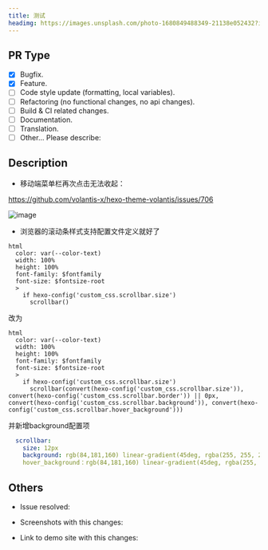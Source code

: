 ```yaml
---
title: 测试
headimg: https://images.unsplash.com/photo-1680849488349-21138e052432?ixlib=rb-4.0.3&ixid=MnwxMjA3fDB8MHxwaG90by1wYWdlfHx8fGVufDB8fHx8&auto=format&fit=crop&w=2670&q=80
---
```


## PR Type

<!-- Change [ ] to [x] to select (将 [ ] 换成 [x] 来选择) -->
<!-- What kind of change does this PR introduce? -->
<!-- PR带来了什么样的变化？ -->

- [x] Bugfix.
- [x] Feature.
- [ ] Code style update (formatting, local variables).
- [ ] Refactoring (no functional changes, no api changes).
- [ ] Build & CI related changes.
- [ ] Documentation.
- [ ] Translation.
- [ ] Other... Please describe:

## Description
<!-- Please describe the current behavior you are modifying, or link to a related question to describe the new behavior about this pr -->
<!-- 请描述您正在修改的当前行为，或链接到相关问题 ，描述关于这个PR的新行为-->
- 移动端菜单栏再次点击无法收起：

https://github.com/volantis-x/hexo-theme-volantis/issues/706

![image](https://user-images.githubusercontent.com/50656459/234505015-b77914cd-2cef-4c33-94d6-b26918efefda.png)

- 浏览器的滚动条样式支持配置文件定义就好了
```stylus
html
  color: var(--color-text)
  width: 100%
  height: 100%
  font-family: $fontfamily
  font-size: $fontsize-root
  >
    if hexo-config('custom_css.scrollbar.size')
      scrollbar()
```
改为

```stylus
html
  color: var(--color-text)
  width: 100%
  height: 100%
  font-family: $fontfamily
  font-size: $fontsize-root
  >
    if hexo-config('custom_css.scrollbar.size')
      scrollbar(convert(hexo-config('custom_css.scrollbar.size')), convert(hexo-config('custom_css.scrollbar.border')) || 0px, convert(hexo-config('custom_css.scrollbar.background')), convert(hexo-config('custom_css.scrollbar.hover_background')))
```
并新增background配置项
```yml
  scrollbar:
    size: 12px
    background: rgb(84,181,160) linear-gradient(45deg, rgba(255, 255, 255, 0.4) 25%, transparent 25%, transparent 50%, rgba(255, 255, 255, 0.4) 50%, rgba(255, 255, 255, 0.4) 75%, transparent 75%, transparent)
    hover_background：rgb(84,181,160) linear-gradient(45deg, rgba(255, 255, 255, 0.4) 25%, transparent 25%, transparent 50%, rgba(255, 255, 255, 0.4) 50%, rgba(255, 255, 255, 0.4) 75%, transparent 75%, transparent)
```

## Others

- Issue resolved: 

- Screenshots with this changes: 

- Link to demo site with this changes: 

